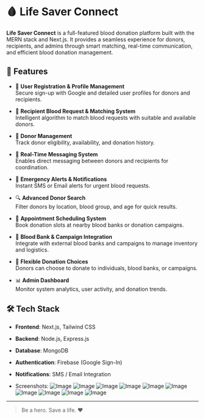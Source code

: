 # 🩸 Life Saver Connect

**Life Saver Connect** is a full-featured blood donation platform built with the MERN stack and Next.js. It provides a seamless experience for donors, recipients, and admins through smart matching, real-time communication, and efficient blood donation management.

## 🚀 Features

- 🔐 **User Registration & Profile Management**  
  Secure sign-up with Google and detailed user profiles for donors and recipients.

- 🧬 **Recipient Blood Request & Matching System**  
  Intelligent algorithm to match blood requests with suitable and available donors.

- 👥 **Donor Management**  
  Track donor eligibility, availability, and donation history.

- 💬 **Real-Time Messaging System**  
  Enables direct messaging between donors and recipients for coordination.

- 🚨 **Emergency Alerts & Notifications**  
  Instant SMS or Email alerts for urgent blood requests.

- 🔍 **Advanced Donor Search**  
  Filter donors by location, blood group, and age for quick results.

- 📅 **Appointment Scheduling System**  
  Book donation slots at nearby blood banks or donation campaigns.

- 🏥 **Blood Bank & Campaign Integration**  
  Integrate with external blood banks and campaigns to manage inventory and logistics.

- 🔄 **Flexible Donation Choices**  
  Donors can choose to donate to individuals, blood banks, or campaigns.

- 📊 **Admin Dashboard**  
  Monitor system analytics, user activity, and donation trends.

## 🛠️ Tech Stack

- **Frontend**: Next.js, Tailwind CSS  
- **Backend**: Node.js, Express.js  
- **Database**: MongoDB  
- **Authentication**: Firebase (Google Sign-In)  
- **Notifications**: SMS / Email Integration

- Screenshots:
![Image](https://github.com/user-attachments/assets/3a6f260a-5287-433a-8238-7d2ed5493f05)
![Image](https://github.com/user-attachments/assets/bdf597b2-78c3-4d5e-a933-d21c484b9da5)
![Image](https://github.com/user-attachments/assets/502c4a5d-1ffe-4c27-a6bd-aed057f31034)
![Image](https://github.com/user-attachments/assets/de33a2f8-622d-4d05-9b17-569a62b2ad56)
![Image](https://github.com/user-attachments/assets/a0245c3c-ff80-4782-bf33-01bad4923b44)
![Image](https://github.com/user-attachments/assets/9fa85b23-7950-4575-98ea-dc6de5ce35ad)
![Image](https://github.com/user-attachments/assets/55128e6e-7555-427f-b1f0-105ef5100e30)
![Image](https://github.com/user-attachments/assets/a4884ee3-9d02-4c2a-a583-4387935b2208)
![Image](https://github.com/user-attachments/assets/20577b44-db02-4896-88fc-b071da136418)
![Image](https://github.com/user-attachments/assets/f51f8c4e-d56a-403d-bfda-2cb3d0fcd32c)

---

> Be a hero. Save a life. ❤️
